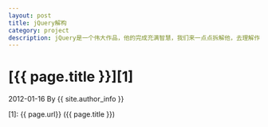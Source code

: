 ```yaml
---
layout: post
title: jQuery解构
category: project
description: jQuery是一个伟大作品，他的完成充满智慧，我们来一点点拆解他，去理解作者的思想精华。
---
```

# [{{ page.title }}][1]
2012-01-16 By {{ site.author_info }}


[XinHao]:    http://blog.xinhaoboy.com  "XinHao"
[1]:    {{ page.url}}  ({{ page.title }})
